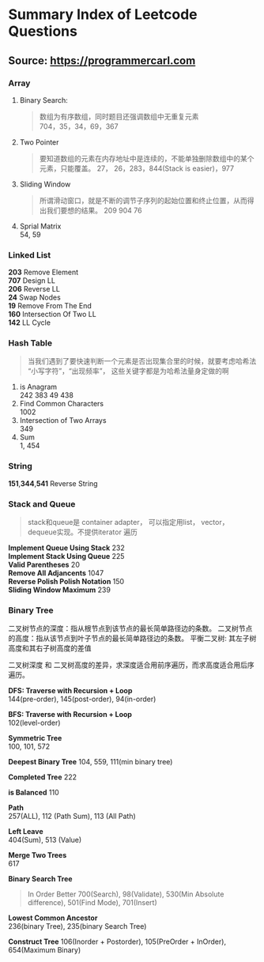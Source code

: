 # Summary Index of Leetcode Questions
## Source: https://programmercarl.com

### Array
1. Binary Search:
   > 数组为有序数组，同时题目还强调数组中无重复元素   
      704，35，34，69，367
2. Two Pointer
   > 要知道数组的元素在内存地址中是连续的，不能单独删除数组中的某个元素，只能覆盖。
   27， 26，283，844(Stack is easier)，977
3. Sliding Window
   > 所谓滑动窗口，就是不断的调节子序列的起始位置和终止位置，从而得出我们要想的结果。
   209 904 76
4. Sprial Matrix  
   54, 59

### Linked List
**203** Remove Element  
**707** Design LL  
**206** Reverse LL  
**24** Swap Nodes  
**19** Remove From The End  
**160** Intersection Of Two LL  
**142** LL Cycle  

### Hash Table
>  当我们遇到了要快速判断一个元素是否出现集合里的时候，就要考虑哈希法
> “小写字符”，“出现频率”， 这些关键字都是为哈希法量身定做的啊
1. is Anagram  
   242 383 49 438  
2. Find Common Characters   
   1002
3. Intersection of Two Arrays   
   349  
4. Sum  
   1, 454

### String  
**151**,**344**,**541** Reverse String  

### Stack and Queue
> stack和queue是 container adapter， 可以指定用list， vector， dequeue实现。不提供iterator 遍历  

**Implement Queue Using Stack** 232    
**Implement Stack Using Queue** 225    
**Valid Parentheses** 20    
**Remove All Adjancents** 1047    
**Reverse Polish Polish Notation** 150    
**Sliding Window Maximum** 239  

### Binary Tree
二叉树节点的深度：指从根节点到该节点的最长简单路径边的条数。
二叉树节点的高度：指从该节点到叶子节点的最长简单路径边的条数。
平衡二叉树: 其左子树高度和其右子树高度的差值

二叉树深度 和 二叉树高度的差异，求深度适合用前序遍历，而求高度适合用后序遍历。

**DFS: Traverse with Recursion + Loop**   
144(pre-order), 145(post-order), 94(in-order)    

**BFS: Traverse with Recursion + Loop**  
102(level-order)  

**Symmetric Tree**  
100, 101, 572  

**Deepest Binary Tree**
104, 559, 111(min binary tree)

**Completed Tree** 222    

**is Balanced** 110   

**Path**  
257(ALL), 112 (Path Sum), 113 (All Path)

**Left Leave**  
404(Sum), 513 (Value)

**Merge Two Trees**   
617  

**Binary Search Tree**
> In Order Better
700(Search), 98(Validate), 530(Min Absolute difference), 501(Find Mode), 701(Insert)

**Lowest Common Ancestor**  
236(binary Tree), 235(binary Search Tree)

**Construct Tree**
106(Inorder + Postorder), 105(PreOrder + InOrder), 654(Maximum Binary)











